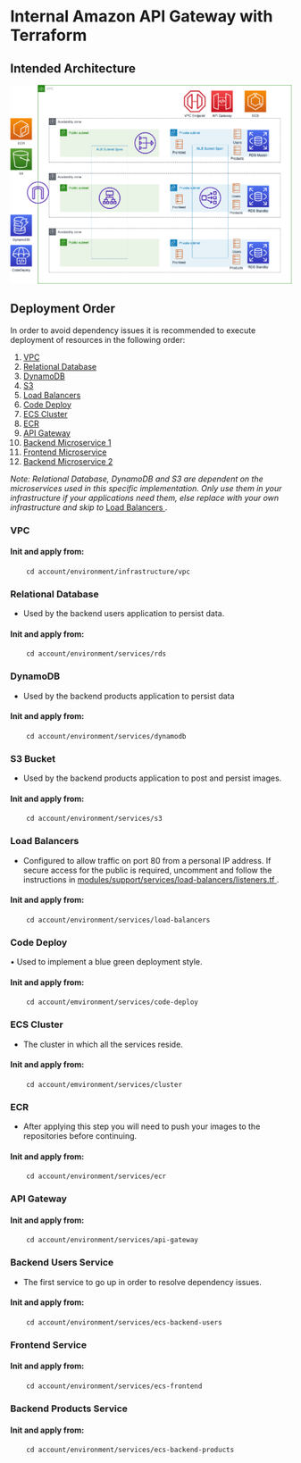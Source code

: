 # Internal Amazon API Gateway with Terraform
## Intended Architecture
![ Architecture Diagram ](https://github.com/sophiecosgrove/terraform-api-gateway-demo/blob/main/architecture.png)
## Deployment Order
In order to avoid dependency issues it is recommended to execute deployment of resources in the following order:
1. [ VPC ](#vpc)
2. [ Relational Database ](#relational-database)
3. [ DynamoDB ](#dynamodb)
4. [ S3 ](#s3-bucket)   
5. [ Load Balancers ](#load-balancers)
6. [ Code Deploy ](#code-deploy)
7. [ ECS Cluster ](#ecs-cluster)
8. [ ECR ](#ecr)
9. [ API Gateway ](#api-gateway)
10. [ Backend Microservice 1 ](#backend-users-service)
11. [ Frontend Microservice ](#frontend-service)
12. [ Backend Microservice 2 ](#backend-products-service)

_Note: Relational Database, DynamoDB and S3 are dependent on the microservices used in this specific implementation. Only use them in your infrastructure if your applications need them, else replace with your own infrastructure and skip to_ [ Load Balancers ](#load-balancers).
### VPC
#### Init and apply from:
``` 
    cd account/environment/infrastructure/vpc
```

### Relational Database
* Used by the backend users application to persist data.
#### Init and apply from:

```
    cd account/environment/services/rds
```


### DynamoDB
* Used by the backend products application to persist data
#### Init and apply from:
```
    cd account/environment/services/dynamodb
```

### S3 Bucket
* Used by the backend products application to post and persist images.
#### Init and apply from:
```
    cd account/environment/services/s3
```

### Load Balancers
* Configured to allow traffic on port 80 from a personal IP address. If secure access for the public is required, uncomment and follow the instructions in [ modules/support/services/load-balancers/listeners.tf ](https://github.com/sophiecosgrove/terraform-api-gateway-demo/blob/main/modules/support/services/load-balancers/listeners.tf).

#### Init and apply from:

```
    cd account/environment/services/load-balancers
```

### Code Deploy
• Used to implement a blue green deployment style.
#### Init and apply from:
```
    cd account/emvironment/services/code-deploy
```
### ECS Cluster
* The cluster in which all the services reside.

#### Init and apply from:
```
    cd account/emvironment/services/cluster
```

### ECR
* After applying this step you will need to push your images to the repositories before continuing.
#### Init and apply from:
```
    cd account/environment/services/ecr
```

### API Gateway
#### Init and apply from:
```
    cd account/environment/services/api-gateway
```

### Backend Users Service
* The first service to go up in order to resolve dependency issues.
#### Init and apply from:
```
    cd account/environment/services/ecs-backend-users
```
### Frontend Service
#### Init and apply from:
```
    cd account/environment/services/ecs-frontend
```
### Backend Products Service
#### Init and apply from:
```
    cd account/environment/services/ecs-backend-products
```
